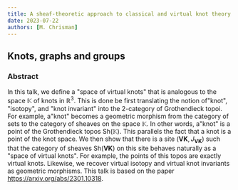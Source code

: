 ```yaml
---
title: A sheaf-theoretic approach to classical and virtual knot theory
date: 2023-07-22
authors: [M. Chrisman]
---
```


## Knots, graphs and groups

### Abstract

In this talk, we define a ​"​space of virtual knots" that is analogous to the space $\mathbb{K}$ of knots in $\mathbb{R}^3$. This is done be first translating the notion of​"knot", ​"isotopy", and ​"knot invariant" into the 2-category of Grothendieck topoi. For example, a​"knot" becomes a geometric morphism from the category of sets to the category of sheaves on the space $\mathbb{K}$. In other words, a​"knot" is a point of the Grothendieck topos $\text{Sh}(\mathbb{K})$. This parallels the fact that a knot is a point of the knot space. We then show that there is a site $(\textbf{VK},J_{\textbf{VK}})$ such that the category of sheaves $\text{Sh}(\textbf{VK})$ on this site behaves naturally as a ​"space of virtual knots". For example, the points of this topos are exactly virtual knots. Likewise, we recover virtual isotopy and virtual knot invariants as geometric morphisms. This talk is based on the paper https://arxiv.org/abs/2301.10318.
  
 

 





